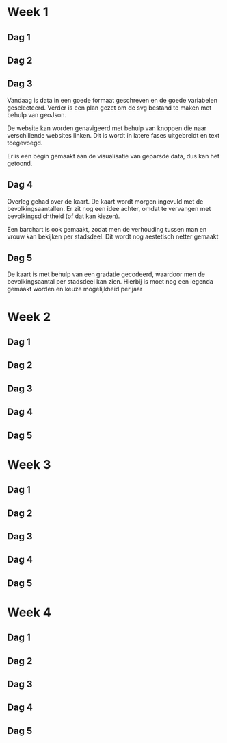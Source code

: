 # Week 1
## Dag 1

## Dag 2

## Dag 3
Vandaag is data in een goede formaat geschreven en de goede variabelen geselecteerd.
Verder is een plan gezet om de svg bestand te maken met behulp van geoJson.

De website kan worden genavigeerd met behulp van knoppen die naar verschillende websites linken.
Dit is wordt in latere fases uitgebreidt en text toegevoegd.

Er is een begin gemaakt aan de visualisatie van geparsde data, dus kan het getoond.

## Dag 4
Overleg gehad over de kaart. De kaart wordt morgen ingevuld met de bevolkingsaantallen.
Er zit nog een idee achter, omdat te vervangen met bevolkingsdichtheid (of dat kan kiezen).

Een barchart is ook gemaakt, zodat men de verhouding tussen man en vrouw kan bekijken per stadsdeel.
Dit wordt nog aestetisch netter gemaakt

## Dag 5
De kaart is met behulp van een gradatie gecodeerd, waardoor men de bevolkingsaantal per stadsdeel kan zien.
Hierbij is moet nog een legenda gemaakt worden en keuze mogelijkheid per jaar


# Week 2
## Dag 1

## Dag 2

## Dag 3

## Dag 4

## Dag 5


# Week 3
## Dag 1

## Dag 2

## Dag 3

## Dag 4

## Dag 5


# Week 4
## Dag 1

## Dag 2

## Dag 3

## Dag 4

## Dag 5
